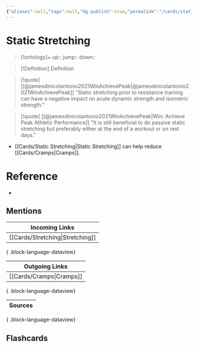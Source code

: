 ```yaml
---
{"aliases":null,"tags":null,"dg-publish":true,"permalink":"/cards/static-stretching/","dgPassFrontmatter":true}
---
```


# Static Stretching

> [!ontology]+
> up:: 
> jump:: 
> down:: 

> [!Definition] Definition

> [!quote] [[@jamesdinicolantonio2021WinAchievePeak\|@jamesdinicolantonio2021WinAchievePeak]]
> "Static stretching prior to resistance training can have a negative impact on acute dynamic strength and isometric strength."

> [!quote] [[@jamesdinicolantonio2021WinAchievePeak\|Win: Achieve Peak Athletic Performance]]
> "It is still beneficial to do passive static stretching but preferably either at the end of a workout or on rest days."

- [[Cards/Static Stretching\|Static Stretching]] can help reduce [[Cards/Cramps\|Cramps]].

# Reference

- 

## Mentions

| Incoming Links                      |
| ----------------------------------- |
| [[Cards/Stretching\|Stretching]] |

{ .block-language-dataview}

| Outgoing Links              |
| --------------------------- |
| [[Cards/Cramps\|Cramps]] |

{ .block-language-dataview}

| Sources |
| ------- |

{ .block-language-dataview}

## Flashcards
